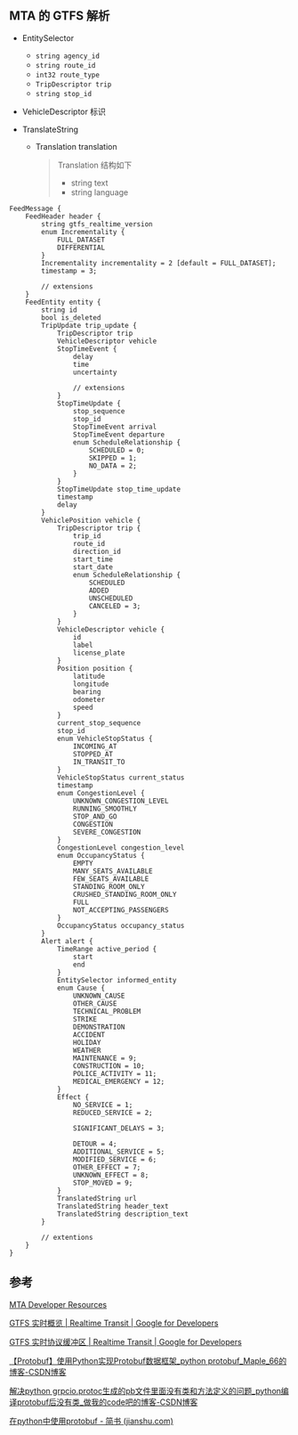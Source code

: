 ## MTA 的 GTFS 解析

- EntitySelector
  - `string agency_id`
  - `string route_id`
  - `int32 route_type`
  - `TripDescriptor trip`
  - `string stop_id`



- VehicleDescriptor 标识



- TranslateString

  - Translation translation

    > Translation 结构如下
    >
    > - string text
    > - string language

```
FeedMessage {
	FeedHeader header {
		string gtfs_realtime_version
		enum Incrementality {
            FULL_DATASET
            DIFFERENTIAL
        }
        Incrementality incrementality = 2 [default = FULL_DATASET];
        timestamp = 3;
        
        // extensions
	}
	FeedEntity entity {
		string id
		bool is_deleted
		TripUpdate trip_update {
			TripDescriptor trip
			VehicleDescriptor vehicle
			StopTimeEvent {
				delay
				time
				uncertainty
				
				// extensions
			}
			StopTimeUpdate {
				stop_sequence
				stop_id
				StopTimeEvent arrival
				StopTimeEvent departure
				enum ScheduleRelationship {
                    SCHEDULED = 0;
                    SKIPPED = 1;
                    NO_DATA = 2;
                }
			}
			StopTimeUpdate stop_time_update
			timestamp
			delay
		}
		VehiclePosition vehicle {
			TripDescriptor trip {
				trip_id
				route_id
				direction_id
				start_time
				start_date
				enum ScheduleRelationship {
                    SCHEDULED
                    ADDED
                    UNSCHEDULED
					CANCELED = 3;
                }
			}
			VehicleDescriptor vehicle {
				id
				label
				license_plate
			}
			Position position {
				latitude
				longitude
				bearing
				odometer
				speed
			}
			current_stop_sequence
			stop_id
			enum VehicleStopStatus {
                INCOMING_AT
                STOPPED_AT
                IN_TRANSIT_TO
            }
            VehicleStopStatus current_status
            timestamp
            enum CongestionLevel {
                UNKNOWN_CONGESTION_LEVEL
                RUNNING_SMOOTHLY
                STOP_AND_GO
                CONGESTION
                SEVERE_CONGESTION
            }
            CongestionLevel congestion_level
            enum OccupancyStatus {
                EMPTY
                MANY_SEATS_AVAILABLE
                FEW_SEATS_AVAILABLE
                STANDING_ROOM_ONLY
                CRUSHED_STANDING_ROOM_ONLY
                FULL
                NOT_ACCEPTING_PASSENGERS
            }
            OccupancyStatus occupancy_status
		}
		Alert alert {
			TimeRange active_period {
				start
				end
			}
			EntitySelector informed_entity
			enum Cause {
                UNKNOWN_CAUSE
                OTHER_CAUSE
                TECHNICAL_PROBLEM
                STRIKE
                DEMONSTRATION
                ACCIDENT
                HOLIDAY
                WEATHER
                MAINTENANCE = 9;
                CONSTRUCTION = 10;
                POLICE_ACTIVITY = 11;
                MEDICAL_EMERGENCY = 12;
            }
            Effect {
                NO_SERVICE = 1;
                REDUCED_SERVICE = 2;

                SIGNIFICANT_DELAYS = 3;

                DETOUR = 4;
                ADDITIONAL_SERVICE = 5;
                MODIFIED_SERVICE = 6;
                OTHER_EFFECT = 7;
                UNKNOWN_EFFECT = 8;
                STOP_MOVED = 9;
            }
            TranslatedString url
            TranslatedString header_text
            TranslatedString description_text
		}
		
		// extentions
	}
}
```

## 参考

[MTA Developer Resources](https://api.mta.info/#/HelpDocument)

[GTFS 实时概览  | Realtime Transit  | Google for Developers](https://developers.google.com/transit/gtfs-realtime?hl=zh-cn)

[GTFS 实时协议缓冲区  | Realtime Transit  | Google for Developers](https://developers.google.com/transit/gtfs-realtime/gtfs-realtime-proto?hl=zh-cn)

[【Protobuf】使用Python实现Protobuf数据框架_python protobuf_Maple_66的博客-CSDN博客](https://blog.csdn.net/qq_41682740/article/details/126571153)

[解决python grpcio.protoc生成的pb文件里面没有类和方法定义的问题_python编译protobuf后没有类_做我的code吧的博客-CSDN博客](https://blog.csdn.net/yueguangMaNong/article/details/127502700)

[在python中使用protobuf - 简书 (jianshu.com)](https://www.jianshu.com/p/1aeb8ee87b99/)